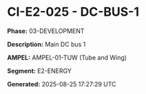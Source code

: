 # CI-E2-025 - DC-BUS-1

**Phase:** 03-DEVELOPMENT

**Description:** Main DC bus 1

**AMPEL:** AMPEL-01-TUW (Tube and Wing)

**Segment:** E2-ENERGY

**Generated:** 2025-08-25 17:27:29 UTC

